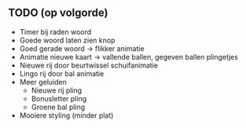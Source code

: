 ## TODO (op volgorde)
- Timer bij raden woord
- Goede woord laten zien knop
- Goed gerade woord -> flikker animatie
- Animatie nieuwe kaart -> vallende ballen, gegeven ballen plingetjes
- Nieuwe rij door beurtwissel schuifanimatie
- Lingo rij door bal animatie
- Meer geluiden
    - Nieuwe rij pling
    - Bonusletter pling
    - Groene bal pling
- Mooiere styling (minder plat)